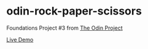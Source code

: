 # odin-rock-paper-scissors

Foundations Project #3 from [The Odin Project](https://www.theodinproject.com/paths/foundations/courses/foundations/lessons/rock-paper-scissors)

[Live Demo](https://fendytan.github.io/odin-rock-paper-scissors/)
